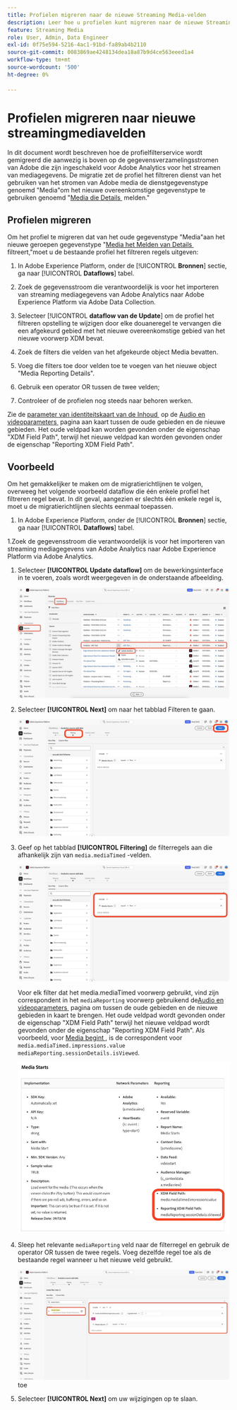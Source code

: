 ```yaml
---
title: Profielen migreren naar de nieuwe Streaming Media-velden
description: Leer hoe u profielen kunt migreren naar de nieuwe Streaming Media-velden
feature: Streaming Media
role: User, Admin, Data Engineer
exl-id: 0f75e594-5216-4ac1-91bd-fa89ab4b2110
source-git-commit: 0083869ae4248134dea18a87b9d4ce563eeed1a4
workflow-type: tm+mt
source-wordcount: '500'
ht-degree: 0%

---
```


# Profielen migreren naar nieuwe streamingmediavelden

In dit document wordt beschreven hoe de profielfilterservice wordt gemigreerd die aanwezig is boven op de gegevensverzamelingsstromen van Adobe die zijn ingeschakeld voor Adobe Analytics voor het streamen van mediagegevens. De migratie zet de profiel het filtreren dienst van het gebruiken van het stromen van Adobe media de dienstgegevenstype genoemd &quot;Media&quot;om het nieuwe overeenkomstige gegevenstype te gebruiken genoemd &quot;[&#x200B; Media die Details &#x200B;](https://experienceleague.adobe.com/nl/docs/experience-platform/xdm/data-types/media-reporting-details) melden.&quot;

## Profielen migreren

Om het profiel te migreren dat van het oude gegevenstype &quot;Media&quot;aan het nieuwe geroepen gegevenstype &quot;[&#x200B; Media het Melden van Details &#x200B;](https://experienceleague.adobe.com/nl/docs/experience-platform/xdm/data-types/media-reporting-details) filtreert,&quot;moet u de bestaande profiel het filtreren regels uitgeven:

1. In Adobe Experience Platform, onder de [!UICONTROL **Bronnen**] sectie, ga naar [!UICONTROL **Dataflows**] tabel.

1. Zoek de gegevensstroom die verantwoordelijk is voor het importeren van streaming mediagegevens van Adobe Analytics naar Adobe Experience Platform via Adobe Data Collection.

1. Selecteer [!UICONTROL **dataflow van de Update**] om de profiel het filtreren opstelling te wijzigen door elke douaneregel te vervangen die een afgekeurd gebied met het nieuwe overeenkomstige gebied van het nieuwe voorwerp XDM bevat.

1. Zoek de filters die velden van het afgekeurde object Media bevatten.

1. Voeg die filters toe door velden toe te voegen van het nieuwe object &quot;Media Reporting Details&quot;.

1. Gebruik een operator OR tussen de twee velden;

1. Controleer of de profielen nog steeds naar behoren werken.

Zie de [&#x200B; parameter van identiteitskaart van de Inhoud &#x200B;](https://experienceleague.adobe.com/nl/docs/media-analytics/using/implementation/variables/audio-video-parameters#content-id) op de [&#x200B; Audio en videoparameters &#x200B;](https://experienceleague.adobe.com/nl/docs/media-analytics/using/implementation/variables/audio-video-parameters) pagina aan kaart tussen de oude gebieden en de nieuwe gebieden. Het oude veldpad kan worden gevonden onder de eigenschap &quot;XDM Field Path&quot;, terwijl het nieuwe veldpad kan worden gevonden onder de eigenschap &quot;Reporting XDM Field Path&quot;.

## Voorbeeld

Om het gemakkelijker te maken om de migratierichtlijnen te volgen, overweeg het volgende voorbeeld dataflow die één enkele profiel het filtreren regel bevat. In dit geval, aangezien er slechts één enkele regel is, moet u de migratierichtlijnen slechts eenmaal toepassen.

1. In Adobe Experience Platform, onder de [!UICONTROL **Bronnen**] sectie, ga naar [!UICONTROL **Dataflows**] tabel.

1.Zoek de gegevensstroom die verantwoordelijk is voor het importeren van streaming mediagegevens van Adobe Analytics naar Adobe Experience Platform via Adobe Analytics.

1. Selecteer **[!UICONTROL Update dataflow]** om de bewerkingsinterface in te voeren, zoals wordt weergegeven in de onderstaande afbeelding.

   ![&#x200B; AEP dataflow profiel &#x200B;](assets/aep-dataflow-profile.jpeg)

1. Selecteer **[!UICONTROL Next]** om naar het tabblad Filteren te gaan.

   ![&#x200B; AEP dataflow filterlusje &#x200B;](assets/aep-dataflow-filtering-profile.jpeg)

1. Geef op het tabblad **[!UICONTROL Filtering]** de filterregels aan die afhankelijk zijn van `media.mediaTimed` -velden.

   ![&#x200B; AEP dataflow filterregels &#x200B;](assets/dataflow-filtering-rules-profile.jpeg)


   Voor elk filter dat het media.mediaTimed voorwerp gebruikt, vind zijn correspondent in het `mediaReporting` voorwerp gebruikend de [&#x200B; Audio en videoparameters &#x200B;](https://experienceleague.adobe.com/nl/docs/media-analytics/using/implementation/variables/audio-video-parameters) pagina om tussen de oude gebieden en de nieuwe gebieden in kaart te brengen. Het oude veldpad wordt gevonden onder de eigenschap &quot;XDM Field Path&quot; terwijl het nieuwe veldpad wordt gevonden onder de eigenschap &quot;Reporting XDM Field Path&quot;. Als voorbeeld, voor [&#x200B; Media begint &#x200B;](https://experienceleague.adobe.com/nl/docs/media-analytics/using/implementation/variables/audio-video-parameters#media-starts), is de correspondent voor `media.mediaTimed.impressions.value` `mediaReporting.sessionDetails.isViewed`.

   ![&#x200B; Nieuwe en oude gebieden XDM &#x200B;](assets/xdm-fields-new-and-old.jpeg)

1. Sleep het relevante `mediaReporting` veld naar de filterregel en gebruik de operator OR tussen de twee regels. Voeg dezelfde regel toe als de bestaande regel wanneer u het nieuwe veld gebruikt.

   ![&#x200B; voeg filterregels &#x200B;](assets/add-filter-rules.jpeg) toe

1. Selecteer **[!UICONTROL Next]** om uw wijzigingen op te slaan.
